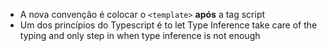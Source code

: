 - A nova convenção é colocar o `<template>` **após** a tag script
- Um dos princípios do Typescript é to let Type Inference take care of the typing and only step in when type inference is not enough
